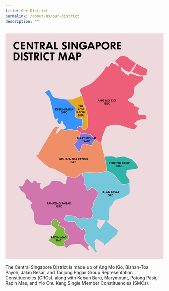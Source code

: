 ```yaml
---
title: Our District
permalink: /about-us/our-district
description: ""
---
```

![Central Singapore District Map](/images/About%20Us/pa-central-sg-district-map-fa.jpg)

The Central Singapore District is made up of Ang Mo Kio, Bishan-Toa Payoh, Jalan Besar, and Tanjong Pagar Group Representation Constituencies (GRCs), along with Kebun Baru, Marymount, Potong Pasir, Radin Mas, and Yio Chu Kang Single Member Constituencies (SMCs).